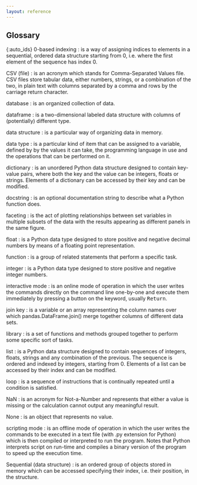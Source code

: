 ```yaml
---
layout: reference
---
```


## Glossary

{:auto_ids}
0-based indexing
:   is a way of assigning indices to elements in a sequential, ordered data structure
    starting from 0, i.e. where the first element of the sequence has index 0.

CSV (file)
:   is an acronym which stands for Comma-Separated Values file. CSV files store
    tabular data, either numbers, strings, or a combination of the two, in plain
    text with columns separated by a comma and rows by the carriage return character.

database
:   is an organized collection of data.

dataframe
:   is a two-dimensional labeled data structure with columns of (potentially)
    different type.

data structure
:   is a particular way of organizing data in memory.

data type
:   is a particular kind of item that can be assigned to a variable, defined by
    by the values it can take, the programming language in use and the operations
    that can be performed on it.

dictionary
:   is an unordered Python data structure designed to contain key-value pairs, where both
    the key and the value can be integers, floats or strings. Elements of a dictionary
    can be accessed by their key and can be modified.

docstring
:   is an optional documentation string to describe what a Python function does.

faceting
:   is the act of plotting relationships between set variables in multiple subsets
    of the data with the results appearing as different panels in the same figure.

float
:   is a Python data type designed to store positive and negative decimal numbers
    by means of a floating point representation.

function
:   is a group of related statements that perform a specific task.

integer
:   is a Python data type designed to store positive and negative integer numbers.

interactive mode
:   is an online mode of operation in which the user writes the commands directly
    on the command line one-by-one and execute them immediately by pressing a button
    on the keyword, usually <kbd>Return</kbd>.

join key
:   is a variable or an array representing the column names over which pandas.DataFrame.join()
    merge together columns of different data sets.

library
:   is a set of functions and methods grouped together to perform some specific
    sort of tasks.

list
:   is a Python data structure designed to contain sequences of integers, floats,
    strings and any combination of the previous. The sequence is ordered and indexed
    by integers, starting from 0. Elements of a list can be accessed by their index
    and can be modified.

loop
:   is a sequence of instructions that is continually repeated until a condition
    is satisfied.

NaN
:   is an acronym for Not-a-Number and represents that either a value is missing or
    the calculation cannot output any meaningful result.

None
:   is an object that represents no value.

scripting mode
:   is an offline mode of operation in which the user writes the commands to be
    executed in a text file (with .py extension for Python) which is then compiled
    or interpreted to run the program. Notes that Python interprets script on
    run-time and compiles a binary version of the program to speed up the execution time.

Sequential (data structure)
:   is an ordered group of objects stored in memory which can be accessed specifying
    their index, i.e. their position, in the structure.
